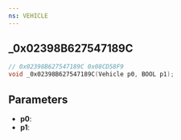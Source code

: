 ```yaml
---
ns: VEHICLE
---
```

## _0x02398B627547189C

```c
// 0x02398B627547189C 0x08CD58F9
void _0x02398B627547189C(Vehicle p0, BOOL p1);
```


## Parameters
* **p0**: 
* **p1**: 

